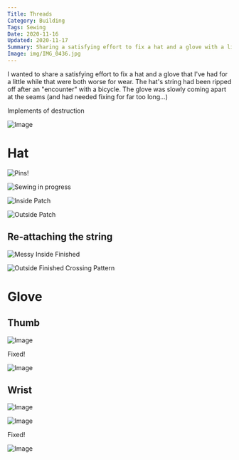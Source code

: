 ```yaml
---
Title: Threads
Category: Building
Tags: Sewing
Date: 2020-11-16
Updated: 2020-11-17
Summary: Sharing a satisfying effort to fix a hat and a glove with a little sewing
Image: img/IMG_0436.jpg
---
```


I wanted to share a satisfying effort to fix a hat and a glove that I've had for
a little while that were both worse for wear. The hat's string had been ripped
off after an "encounter" with a bicycle. The glove was slowly coming apart at
the seams (and had needed fixing for far too long...)

Implements of destruction

![Image]({attach}/img/IMG_0432.jpg)

# Hat

![Pins!]({attach}/img/IMG_0425.jpg)

![Sewing in progress]({attach}/img/IMG_0426.jpg)

![Inside Patch]({attach}/img/IMG_0427.jpg)

![Outside Patch]({attach}/img/IMG_0428.jpg)

## Re-attaching the string

![Messy Inside Finished]({attach}/img/IMG_0433.jpg)

![Outside Finished Crossing Pattern]({attach}/img/IMG_0431.jpg)

# Glove

## Thumb

![Image]({attach}/img/IMG_0434.jpg)

Fixed!

![Image]({attach}/img/IMG_0435.jpg)

## Wrist

![Image]({attach}/img/IMG_0436.jpg)

![Image]({attach}/img/IMG_0438.jpg)

Fixed!

![Image]({attach}/img/IMG_0437.jpg)

